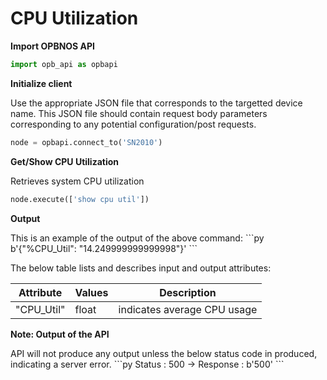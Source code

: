 # CPU Utilization

<strong>Import OPBNOS API</strong>

```py
import opb_api as opbapi
```

<strong>Initialize client</strong>
<p>Use the appropriate JSON file that corresponds to the targetted device name. This JSON file should contain request body parameters corresponding to any potential configuration/post requests.

```py
node = opbapi.connect_to('SN2010')
```

<strong>Get/Show CPU Utilization</strong>
<p> Retrieves system CPU utilization

```py
node.execute(['show cpu util'])
```
<strong>Output</strong>
<p> This is an example of the output of the above command:
```py
b'{"%CPU_Util": "14.249999999999998"}'
```

<p> The below table lists and describes input and output attributes:
<table>
 <tbody>
  <thead>
    <tr>
      <th>Attribute</th>
      <th>Values</th>
      <th>Description</th>
    </tr>
  </thead>
  <tbody>
    <tr>
      <td>"CPU_Util"</td>
      <td>float</td>
      <td>indicates average CPU usage</td>
    </tr>
  </tbody>
</table>

<strong>Note: Output of the API</strong>
<p> API will not produce any output unless the below status code in produced, indicating a server error.
```py
Status : 500 -> Response : b'500'
```
